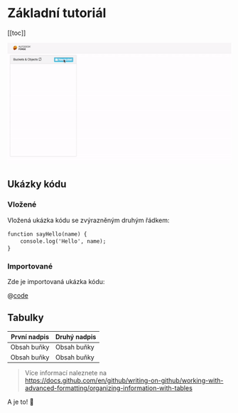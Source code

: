 # Základní tutoriál

[[toc]]

![Demo Preview](/media/basic-preview.gif)

## Ukázky kódu

### Vložené

Vložená ukázka kódu se zvýrazněným druhým řádkem:

```js{2}
function sayHello(name) {
    console.log('Hello', name);
}
```

### Importované

Zde je importovaná ukázka kódu:

@[code](@snippets/basic/app.js)

## Tabulky

| První nadpis  | Druhý nadpis  |
| ------------- | ------------- |
| Obsah buňky   | Obsah buňky   |
| Obsah buňky   | Obsah buňky   |

> Více informací naleznete na https://docs.github.com/en/github/writing-on-github/working-with-advanced-formatting/organizing-information-with-tables

A je to! :tada:
